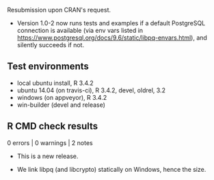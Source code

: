 Resubmission upon CRAN's request.

- Version 1.0-2 now runs tests and examples if a default PostgreSQL connection is available (via env vars listed in <https://www.postgresql.org/docs/9.6/static/libpq-envars.html>), and silently succeeds if not.

## Test environments
* local ubuntu install, R 3.4.2
* ubuntu 14.04 (on travis-ci), R 3.4.2, devel, oldrel, 3.2
* windows (on appveyor), R 3.4.2
* win-builder (devel and release)

## R CMD check results

0 errors | 0 warnings | 2 notes

* This is a new release.

* We link libpq (and libcrypto) statically on Windows, hence the size.
